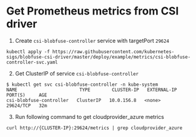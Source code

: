 # Get Prometheus metrics from CSI driver

1. Create `csi-blobfuse-controller` service with targetPort `29624`
```console
kubectl apply -f https://raw.githubusercontent.com/kubernetes-sigs/blobfuse-csi-driver/master/deploy/example/metrics/csi-blobfuse-controller-svc.yaml
```

2. Get ClusterIP of service `csi-blobfuse-controller`
```console
$ kubectl get svc csi-blobfuse-controller -n kube-system
NAME                       TYPE        CLUSTER-IP   EXTERNAL-IP   PORT(S)     AGE
csi-blobfuse-controller   ClusterIP   10.0.156.8   <none>        29624/TCP   32m
```

3. Run following command to get cloudprovider_azure metrics
```console
curl http://{CLUSTER-IP}:29624/metrics | grep cloudprovider_azure
```